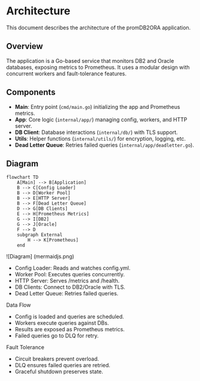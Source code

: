 # Architecture

This document describes the architecture of the promDB2ORA application.

## Overview
The application is a Go-based service that monitors DB2 and Oracle databases, exposing metrics to Prometheus. It uses a modular design with concurrent workers and fault-tolerance features.

## Components
- **Main**: Entry point (`cmd/main.go`) initializing the app and Prometheus metrics.
- **App**: Core logic (`internal/app/`) managing config, workers, and HTTP server.
- **DB Client**: Database interactions (`internal/db/`) with TLS support.
- **Utils**: Helper functions (`internal/utils/`) for encryption, logging, etc.
- **Dead Letter Queue**: Retries failed queries (`internal/app/deadletter.go`).

## Diagram
```mermaid
flowchart TD
    A[Main] --> B[Application]
    B --> C[Config Loader]
    B --> D[Worker Pool]
    B --> E[HTTP Server]
    B --> F[Dead Letter Queue]
    D --> G[DB Clients]
    E --> H[Prometheus Metrics]
    G --> I[DB2]
    G --> J[Oracle]
    F --> D
    subgraph External
        H --> K[Prometheus]
    end
```

![Diagram] (mermaidjs.png)

- Config Loader: Reads and watches config.yml.
- Worker Pool: Executes queries concurrently.
- HTTP Server: Serves /metrics and /health.
- DB Clients: Connect to DB2/Oracle with TLS.
- Dead Letter Queue: Retries failed queries.

Data Flow

- Config is loaded and queries are scheduled.
- Workers execute queries against DBs.
- Results are exposed as Prometheus metrics.
- Failed queries go to DLQ for retry.

Fault Tolerance

- Circuit breakers prevent overload.
- DLQ ensures failed queries are retried.
- Graceful shutdown preserves state.
